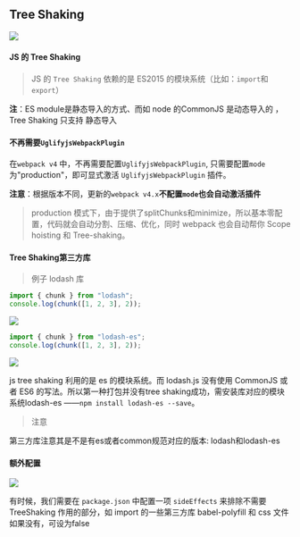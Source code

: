 ## Tree Shaking
![](https://upload-images.jianshu.io/upload_images/9249356-0f42fb56bda8718c.png?imageMogr2/auto-orient/strip%7CimageView2/2/w/1240)

#### JS 的 Tree Shaking
>JS 的 `Tree Shaking` 依赖的是 ES2015 的模块系统（比如：`import`和 `export`）

**注**：ES module是静态导入的方式、而如 node 的CommonJS 是动态导入的 ， Tree Shaking 只支持 静态导入 

#### 不再需要`UglifyjsWebpackPlugin`
在`webpack v4` 中，不再需要配置`UglifyjsWebpackPlugin`,
只需要配置`mode`为"production"，即可显式激活 `UglifyjsWebpackPlugin` 插件。

**注意**：根据版本不同，更新的`webpack v4.x`**不配置`mode`也会自动激活插件**

>production 模式下，由于提供了splitChunks和minimize，所以基本零配置，代码就会自动分割、压缩、优化，同时 webpack 也会自动帮你 Scope hoisting 和 Tree-shaking。

#### Tree Shaking第三方库


>例子 lodash 库
```javascript
import { chunk } from "lodash";
console.log(chunk([1, 2, 3], 2));

```
![](https://upload-images.jianshu.io/upload_images/9249356-85deef58400e3d52.png?imageMogr2/auto-orient/strip%7CimageView2/2/w/1240)

```javascript
import { chunk } from "lodash-es";
console.log(chunk([1, 2, 3], 2));

```
![](https://upload-images.jianshu.io/upload_images/9249356-2264153cc456b560.png?imageMogr2/auto-orient/strip%7CimageView2/2/w/1240)

js tree shaking 利用的是 es 的模块系统。而 lodash.js 没有使用 CommonJS 或者 ES6 的写法。所以第一种打包并没有tree shaking成功，需安装库对应的模块系统lodash-es 
——`npm install lodash-es --save`。

>注意

第三方库注意其是不是有es或者common规范对应的版本: lodash和lodash-es



#### 额外配置

![](https://upload-images.jianshu.io/upload_images/9249356-949e9c03e33ff012.png?imageMogr2/auto-orient/strip%7CimageView2/2/w/1240)

有时候，我们需要在 `package.json` 中配置一项 `sideEffects` 来排除不需要TreeShaking 作用的部分，如 import 的一些第三方库 babel-polyfill 和 css 文件
如果没有，可设为false